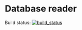 # Database reader

Build status: [![build_status](https://travis-ci.com/intresrl/database-reader.svg?branch=master)](https://travis-ci.com/intresrl/database-reader)


